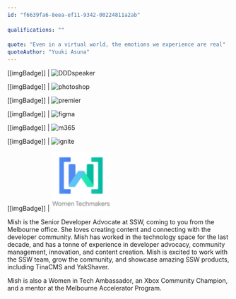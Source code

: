 ```yaml
---
id: "f6639fa6-8eea-ef11-9342-00224811a2ab"

qualifications: ""

quote: "Even in a virtual world, the emotions we experience are real"
quoteAuthor: "Yuuki Asuna"
---
```


[[imgBadge]]
| ![DDDspeaker](../badges/Event-DDD-Brisbane.png)

[[imgBadge]]
| ![photoshop](../badges/Designer-adobe-photoshop.png)

[[imgBadge]]
| ![premier](../badges/Designer-adobe-premiere.png)

[[imgBadge]]
| ![figma](../badges/Designer-figma.png)

[[imgBadge]]
| ![m365](../badges/Business-microsoft-office365.png)

[[imgBadge]]
| ![ignite](../badges/Event-Microsoft-Ignite.png)

[[imgBadge]]
| ![techmaker](../badges/Google-Techmaker.png)


Mish is the Senior Developer Advocate at SSW, coming to you from the Melbourne office. She loves creating content and connecting with the developer community. Mish has worked in the technology space for the last decade, and has a tonne of experience in developer advocacy, community management, innovation, and content creation. Mish is excited to work with the SSW team, grow the community, and showcase amazing SSW products, including TinaCMS and YakShaver.

Mish is also a Women in Tech Ambassador, an Xbox Community Champion, and a mentor at the Melbourne Accelerator Program.